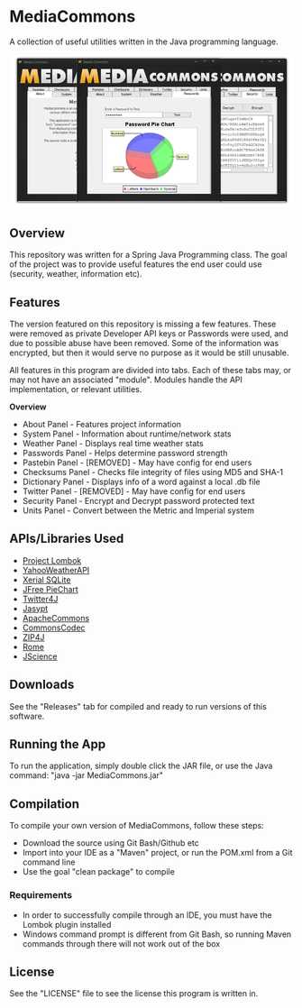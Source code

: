 # MediaCommons
A collection of useful utilities written in the Java programming language.

[![Media Commons](misc/background.png)](https://github.com/CS56/MediaCommons/releases)

## Overview
This repository was written for a Spring Java Programming class. The goal of the project was to provide useful features the end user could use (security, weather, information etc).

## Features
The version featured on this repository is missing a few features. These were removed as private Developer API keys or Passwords were used, and due to possible abuse have been removed. Some of the information was encrypted, but then it would serve no purpose as it would be still unusable.

All features in this program are divided into tabs. Each of these tabs may, or may not have an associated "module". Modules handle the API implementation, or relevant utilities.

**Overview**
* About Panel - Features project information
* System Panel - Information about runtime/network stats
* Weather Panel - Displays real time weather stats
* Passwords Panel - Helps determine password strength
* Pastebin Panel - [REMOVED] - May have config for end users
* Checksums Panel - Checks file integrity of files using MD5 and SHA-1
* Dictionary Panel - Displays info of a word against a local .db file
* Twitter Panel - [REMOVED] - May have config for end users
* Security Panel - Encrypt and Decrypt password protected text
* Units Panel - Convert between the Metric and Imperial system

## APIs/Libraries Used
* [Project Lombok](https://projectlombok.org/)
* [YahooWeatherAPI](https://github.com/fedy2/yahoo-weather-java-api)
* [Xerial SQLite](https://bitbucket.org/xerial/sqlite-jdbc)
* [JFree PieChart](http://www.jfree.org/jfreechart/)
* [Twitter4J](http://twitter4j.org/en/)
* [Jasypt](http://www.jasypt.org/)
* [ApacheCommons](https://commons.apache.org/)
* [CommonsCodec](https://commons.apache.org/proper/commons-codec/)
* [ZIP4J](http://www.lingala.net/zip4j/)
* [Rome](http://rometools.github.io/rome/)
* [JScience](http://jscience.org/)

## Downloads
See the "Releases" tab for compiled and ready to run versions of this software.

## Running the App
To run the application, simply double click the JAR file, or use the Java command: "java -jar MediaCommons.jar"

## Compilation
To compile your own version of MediaCommons, follow these steps:

* Download the source using Git Bash/Github etc
* Import into your IDE as a "Maven" project, or run the POM.xml from a Git command line
* Use the goal "clean package" to compile

### Requirements
* In order to successfully compile through an IDE, you must have the Lombok plugin installed
* Windows command prompt is different from Git Bash, so running Maven commands through there will not work out of the box

## License
See the "LICENSE"  file to see the license this program is written in.